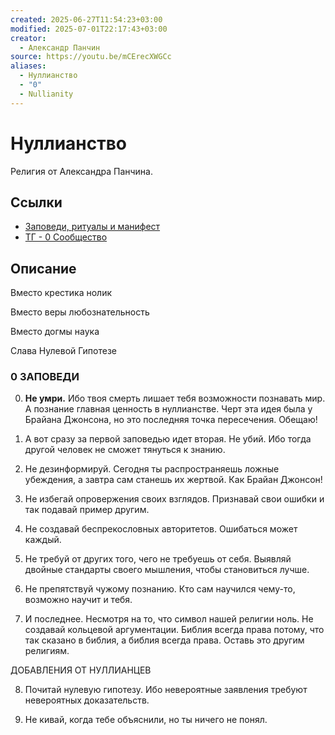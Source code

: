 ```yaml
---
created: 2025-06-27T11:54:23+03:00
modified: 2025-07-01T22:17:43+03:00
creator:
  - Александр Панчин
source: https://youtu.be/mCErecXWGCc
aliases:
  - Нуллианство
  - "0"
  - Nullianity
---
```


# Нуллианство

Религия от Александра Панчина.

## Ссылки

 - [Заповеди, ритуалы и манифест](https://docs.google.com/document/d/e/2PACX-1vTtCEXYL-ih8CoOEteyMJfozusBFG4Fmakrrzpu2Jq_7DXfzgAOkuCLSz7dQbXbFGhEuPIZWmd2VDc4/pub)
 - [ТГ - 0 Сообщество](https://t.me/NullianityNull)

## Описание

Вместо крестика нолик

Вместо веры любознательность

Вместо догмы наука

Слава Нулевой Гипотезе


### 0 ЗАПОВЕДИ

0. **Не умри.** Ибо твоя смерть лишает тебя возможности познавать мир. А познание главная ценность в нуллианстве. Черт эта идея была у Брайана Джонсона, но это последняя точка пересечения. Обещаю!
1. А вот сразу за первой заповедью идет вторая. Не убий. Ибо тогда другой человек не сможет тянуться к знанию.

2. Не дезинформируй. Сегодня ты распространяешь ложные убеждения, а завтра сам станешь их жертвой. Как Брайан Джонсон!

3. Не избегай опровержения своих взглядов. Признавай свои ошибки и так подавай пример другим.

4. Не создавай беспрекословных авторитетов. Ошибаться может каждый.

5. Не требуй от других того, чего не требуешь от себя. Выявляй двойные стандарты своего мышления, чтобы становиться лучше.

6. Не препятствуй чужому познанию. Кто сам научился чему-то, возможно научит и тебя.

7. И последнее. Несмотря на то, что символ нашей религии ноль. Не создавай кольцевой аргументации. Библия всегда права потому, что так сказано в библия, а библия всегда права. Оставь это другим религиям.

ДОБАВЛЕНИЯ ОТ НУЛЛИАНЦЕВ

8. Почитай нулевую гипотезу. Ибо невероятные заявления требуют невероятных доказательств.

9. Не кивай, когда тебе объяснили, но ты ничего не понял.